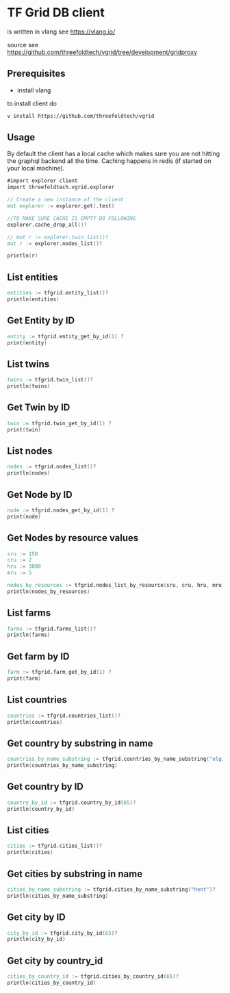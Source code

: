 # TF Grid DB client

is written in vlang see <https://vlang.io/>

source see <https://github.com/threefoldtech/vgrid/tree/development/gridproxy>

## Prerequisites

- install vlang

to install client do

```sh
v install https://github.com/threefoldtech/vgrid
```

## Usage

By default the client has a local cache which makes sure you are not hitting the graphql backend all the time.
Caching happens in redis (if started on your local machine).

```v
#import explorer client
import threefoldtech.vgrid.explorer

// Create a new instance of the client
mut explorer := explorer.get(.test)

//TO MAKE SURE CACHE IS EMPTY DO FOLLOWING
explorer.cache_drop_all()?

// mut r := explorer.twin_list()?
mut r := explorer.nodes_list()?

println(r)

```

## List entities

```v
entities := tfgrid.entity_list()?
println(entities)
```

## Get Entity by ID

```v
entity := tfgrid.entity_get_by_id(1) ?
print(entity)
```

## List twins

```v
twins := tfgrid.twin_list()?
println(twins)
```

## Get Twin by ID

```v
twin := tfgrid.twin_get_by_id(1) ?
print(twin)
```

## List nodes

```v
nodes := tfgrid.nodes_list()?
println(nodes)
```

## Get Node by ID

```v
node := tfgrid.nodes_get_by_id(1) ?
print(node)
```

## Get Nodes by resource values

```v
sru := 150
cru := 2 
hru := 3000
mru := 5

nodes_by_resources := tfgrid.nodes_list_by_resource(sru, cru, hru, mru)?
println(nodes_by_resources)
```

## List farms

```v
farms := tfgrid.farms_list()?
println(farms) 
```

## Get farm by ID

```v
farm := tfgrid.farm_get_by_id(1) ?
print(farm)
```

## List countries

```v
countries := tfgrid.countries_list()?
println(countries)
```

## Get country by substring in name

```v
countries_by_name_substring := tfgrid.countries_by_name_substring("elgium")?
println(countries_by_name_substring)
```

## Get country by ID

```v
country_by_id := tfgrid.country_by_id(65)?
println(country_by_id)
```

## List cities

```v
cities := tfgrid.cities_list()?
println(cities)
```

## Get cities by substring in name

```v
cities_by_name_substring := tfgrid.cities_by_name_substring("hent")?
println(cities_by_name_substring)
```

## Get city by ID

```v
city_by_id := tfgrid.city_by_id(65)?
println(city_by_id)
```

## Get city by country_id

```v
cities_by_country_id := tfgrid.cities_by_country_id(65)?
println(cities_by_country_id)
```

